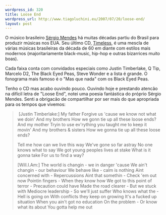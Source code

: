```yaml
--- 
wordpress_id: 320
title: Loose End
wordpress_url: http://www.tiagoluchini.eu/2007/07/20/loose-end/
layout: post
---
```

O músico brasileiro <a href="http://www.allmusic.com/cg/amg.dll?p=amg&amp;sql=11:hifpxql5ldte" target="_blank">Sérgio Mendes</a> há muitas décadas partiu do Brasil para produzir músicas nos EUA. Seu último CD, <a href="http://www.allmusic.com/cg/amg.dll?p=amg&amp;sql=10:d9fixqtdldke" target="_blank">Timeless</a>, é uma mescla de várias músicas brasileiras da década de 60 em diante com estilos mais modernos (majoritariamente black-music, hip-hop e outras bizarrices muito boas).

Cada faixa conta com convidados especiais como Justin Timberlake, Q Tip, Marcelo D2, The Black Eyed Peas, Steve Wonder e a lista é grande. O fonograma mais famoso é o "Mas que nada" com os Black Eyed Peas.

Tenho o CD mas acabo ouvindo pouco. Ouvindo hoje e prestando atencão na difícil letra de "Loose End", notei uma poesia fantástica do próprio Sérgio Mendes. Senti a obrigacão de compartilhar por ser mais do que apropriada para os tempos que vivemos:
<blockquote> [Justin Timberlake:]
My father
Forgive us 'cause we know not what we doin'
And my brothers
How we gonn tie up all these loose ends?
And my mother
Tryin to use ev'rything you taught me to keep it movin'
And my brothers &amp; sisters
How we gonna tie up all these loose ends?

Tell me how can we live this way
We've gone so far astray
No one knows what to say
We got young peoples lives at stake
What is it gonna take
For us to find a way?

[Will.I.Am:]
The world is changin - we in danger
'cause We ain't changin - our behaviour
We behave like - calm is nothing
Aint concerned with - Repercussions
Aint that somethin - Check 'em out now
Pointin fingers - When they know how
We got to this point of terror - Precaution could have
Made the road clearer - But we stuck with
Mediocre leadership - So we'll just suffer
Who knows what the - Hell is going on
With conflicts they keep on growing
It's a fucked up situation
When you ain't got no education
On the problem - Or know what its about
You gotta help me out</blockquote>
